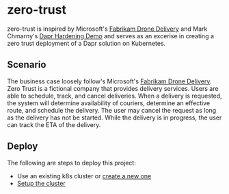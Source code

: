 # zero-trust

zero-trust is inspired by Microsoft's [Fabrikam Drone Delivery](https://github.com/mspnp/aks-fabrikam-dronedelivery) and Mark Chmarny's [Dapr Hardening Demo](https://github.com/mchmarny/dapr-demos/tree/master/hardened) and serves as an excerise in creating a zero trust deployment of a Dapr solution on Kubernetes.

## Scenario

The business case loosely follow's Microsoft's [Fabrikam Drone Delivery](https://github.com/mspnp/aks-fabrikam-dronedelivery). Zero Trust is a fictional company that provides delivery services. Users are able to schedule, track, and cancel deliveries. When a delivery is requested, the system will determine availability of couriers, determine an effective route, and schedule the delivery. The user may cancel the request as long as the delivery has not be started. While the delivery is in progress, the user can track the ETA of the delivery.

## Deploy

The following are steps to deploy this project:
- Use an existing k8s cluster or [create a new one](https://github.com/jandauz/zero-trust/tree/main/setup/k3d)
- [Setup the cluster](https://github.com/jandauz/zero-trust/tree/main/setup) 